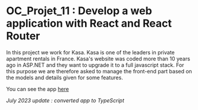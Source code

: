 # OC_Projet_11 : Develop a web application with React and React Router

In this project we work for Kasa. Kasa is one of the leaders in private apartment rentals in France.
Kasa's website was coded more than 10 years ago in ASP.NET and they want to upgrade it to a full javascript stack. For this purpose we are therefore asked to manage the front-end part based on the models and details given for some features.

You can see the app [here](https://oc-projet-11.vercel.app/)


_July 2023 update : converted app to TypeScript_
